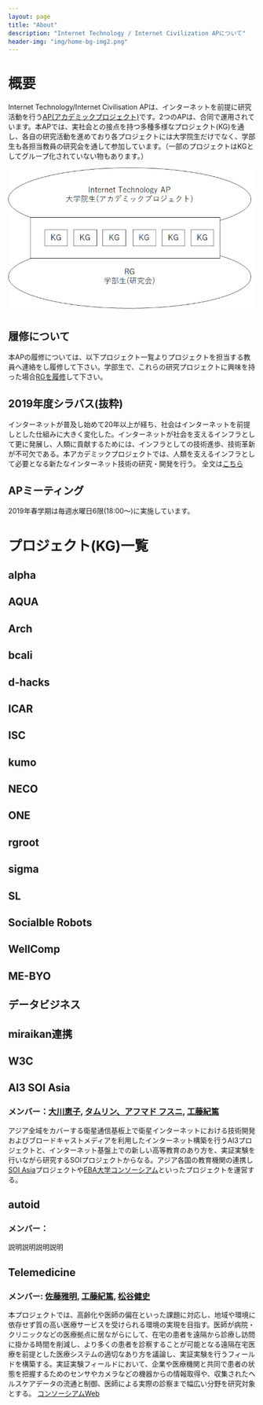 ```yaml
---
layout: page
title: "About"
description: "Internet Technology / Internet Civilization APについて"
header-img: "img/home-bg-img2.png"
---
```

# 概要
Internet Technology/Internet Civilisation APは、インターネットを前提に研究活動を行う[AP(アカデミックプロジェクト)](https://www.sfc.keio.ac.jp/gsmg/education/ap/)です。2つのAPは、合同で運用されています。本APでは、実社会との接点を持つ多種多様なプロジェクト(KG)を通し、各自の研究活動を進めており各プロジェクトには大学院生だけでなく、学部生も各担当教員の研究会を通して参加しています。（一部のプロジェクトはKGとしてグループ化されていない物もあります。）
 
 ![APとRG](/img/AP.png) 

## 履修について
本APの履修については、以下プロジェクト一覧よりプロジェクトを担当する教員へ連絡をし履修して下さい。学部生で、これらの研究プロジェクトに興味を持った場合[RGを履修](https://portal.sfc.wide.ad.jp/newcomer)して下さい。

## 2019年度シラバス(抜粋)
インターネットが普及し始めて20年以上が経ち、社会はインターネットを前提しとした仕組みに大きく変化した。インターネットが社会を支えるインフラとして更に発展し、人類に貢献するためには、インフラとしての技術進歩、技術革新が不可欠である。本アカデミックプロジェクトでは、人類を支えるインフラとして必要となる新たなインターネット技術の研究・開発を行う。 
全文は[こちら](https://vu.sfc.keio.ac.jp/course2014/summary/syll_view_c.cgi?yc=2019_44668&ks=70002)

## APミーティング
2019年春学期は毎週水曜日6限(18:00～)に実施しています。

# プロジェクト(KG)一覧

## alpha
## AQUA
## Arch
## bcali
## d-hacks
## ICAR
## ISC
## kumo
## NECO
## ONE
## rgroot
## sigma
## SL
## Socialble Robots
## WellComp
## ME-BYO
## データビジネス
## miraikan連携
## W3C
## AI3 SOI Asia
### メンバー：[大川恵子](https://vu.sfc.keio.ac.jp/faculty_profile/cgi/f_profile.cgi?id=bec87ec3160b01de), [タムリン、アフマド フスニ](https://vu.sfc.keio.ac.jp/faculty_profile/cgi/f_profile.cgi?id=25c24e3a3e279cf5), [工藤紀篤](https://vu.sfc.keio.ac.jp/faculty_profile/cgi/f_profile.cgi?id=42dd79a990a030e8)
アジア全域をカバーする衛星通信基板上で衛星インターネットにおける技術開発およびブロードキャストメディアを利用したインターネット構築を行うAI3プロジェクトと、インターネット基盤上での新しい高等教育のあり方を、実証実験を行いながら研究するSOIプロジェクトからなる。アジア各国の教育機関の連携し[SOI Asia](http://www.soi.asia/)プロジェクトや[EBA大学コンソーシアム](http://www.eba-consortium.asia/)といったプロジェクトを運営する。
## autoid
### メンバー：
説明説明説明説明
## Telemedicine
### メンバー: [佐藤雅明](https://vu.sfc.keio.ac.jp/faculty_profile/cgi/f_profile.cgi?id=f6a054ad55c9fb6f), [工藤紀篤](https://vu.sfc.keio.ac.jp/faculty_profile/cgi/f_profile.cgi?id=42dd79a990a030e8), [松谷健史](https://vu.sfc.keio.ac.jp/faculty_profile/cgi/f_profile.cgi?id=ac4734859ff28861)
本プロジェクトでは、高齢化や医師の偏在といった課題に対応し、地域や環境に依存せず質の高い医療サービスを受けられる環境の実現を目指す。医師が病院・クリニックなどの医療拠点に居ながらにして、在宅の患者を遠隔から診療し訪問に掛かる時間を削減し、より多くの患者を診察することが可能となる遠隔在宅医療を前提とした医療システムの適切なあり方を議論し、実証実験を行うフィールドを構築する。実証実験フィールドにおいて、企業や医療機関と共同で患者の状態を把握するためのセンサやカメラなどの機器からの情報取得や、収集されたヘルスケアデータの流通と制御、医師による実際の診察まで幅広い分野を研究対象とする。
[コンソーシアムWeb](https://www.kri.sfc.keio.ac.jp/ja/consortium/lis/) 

 
